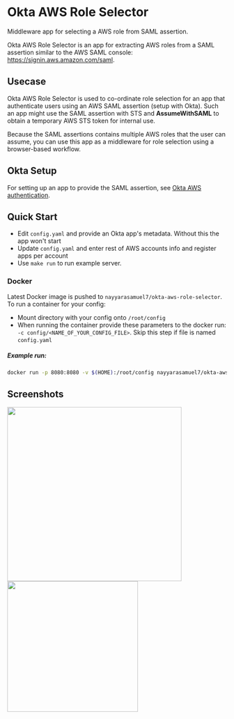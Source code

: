 # Okta AWS Role Selector

Middleware app for selecting a AWS role from SAML assertion.

Okta AWS Role Selector is an app for extracting AWS roles from a SAML assertion similar to the AWS SAML console: https://signin.aws.amazon.com/saml.

## Usecase
Okta AWS Role Selector is used to co-ordinate role selection for an app that authenticate users using an AWS SAML assertion (setup with Okta).
Such an app might use the SAML assertion with STS and **AssumeWithSAML** to obtain a temporary AWS STS token for internal use.

Because the SAML assertions contains multiple AWS roles that the user can assume, you can use this app as a middleware for role selection using a browser-based workflow.

## Okta Setup
For setting up an app to provide the SAML assertion, see [Okta AWS authentication](https://saml-doc.okta.com/SAML_Docs/How-to-Configure-SAML-2.0-for-Amazon-Web-Service#scenarioB).

## Quick Start

* Edit `config.yaml` and provide an Okta app's metadata. Without this the app won't start
* Update `config.yaml` and enter rest of AWS accounts info and register apps per account
* Use `make run` to run example server. 

### Docker

Latest Docker image is pushed to `nayyarasamuel7/okta-aws-role-selector`. To run a container for your config:
* Mount directory with your config onto `/root/config`
* When running the container provide these parameters to the docker run: `-c config/<NAME_OF_YOUR_CONFIG_FILE>`. Skip this step if file is named `config.yaml`

##### Example run:

```bash 
docker run -p 8080:8080 -v $(HOME):/root/config nayyarasamuel7/okta-aws-role-selector:latest  -c config/my_config.yaml
```

## Screenshots

<img height="400px" src="https://raw.githubusercontent.com/nayyara-samuel/okta-aws-role-selector/master/images/role-selector.png">
<img height="300px" src="https://raw.githubusercontent.com/nayyara-samuel/okta-aws-role-selector/master/images/example.png">
